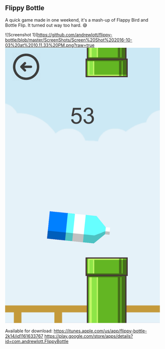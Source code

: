 ## Flippy Bottle

A quick game made in one weekend, it's a mash-up of Flappy Bird and Bottle Flip. It turned out way too hard. 😅

![Screenshot 1](https://github.com/andrewlott/flippy-bottle/blob/master/ScreenShots/Screen%20Shot%202016-10-03%20at%2010.11.33%20PM.png?raw=true
![Screenshot 2](https://github.com/andrewlott/flippy-bottle/blob/master/ScreenShots/Screen%20Shot%202016-10-03%20at%2010.15.08%20PM.png?raw=true)

Available for download:
https://itunes.apple.com/us/app/flippy-bottle-2k14/id1161633767
https://play.google.com/store/apps/details?id=com.andrewlott.FlippyBottle
